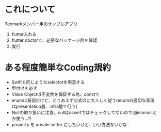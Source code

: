# これについて

Penmarkメンバー用のサンプルアプリ


1. flutter入れる
2. flutter doctorで、必要なパッケージ群を確認
3. 実行

# ある程度簡単なCoding規約
- Swiftと同じようなselectorを用意する
- 型付けを必ず
- Value Objectは不変性を保証する為、constで
- enumは貧弱だけど、とりあえず公式のに大人しく従う(enumの適切な表現はpresentation層、infra層で行う)
- Nullの取り扱いに注意。nullはassertではチェックしてないので(@nonnullとか使う…?)
- property を private setter にしたいけど、いい方法ないかな…
